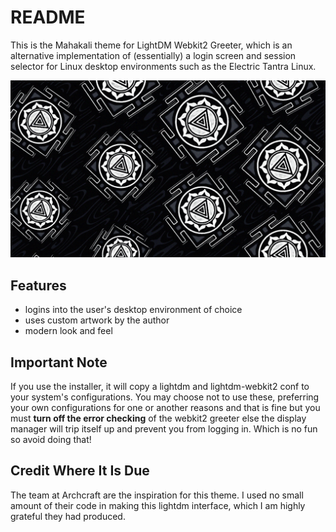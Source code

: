 # README 

This is the Mahakali theme for LightDM Webkit2 Greeter, which is an alternative implementation of (essentially) a login screen and session selector for Linux desktop environments such as the Electric Tantra Linux. 


![Yantras In Monochrome](assets/bg.jpg)



## Features

- logins into the user's desktop environment of choice 
- uses custom artwork by the author 
- modern look and feel 

## Important Note

If you use the installer, it will copy a lightdm and lightdm-webkit2 conf to your system's configurations. You may choose not to use these, preferring your own configurations for one or another reasons and that is fine but you must **turn off the error checking** of the webkit2 greeter else the display manager will trip itself up and prevent you from logging in. Which is no fun so avoid doing that!


## Credit Where It Is Due
The team at Archcraft are the inspiration for this theme. I used no small amount of their code in making this lightdm interface, which I am highly grateful they had produced. 
